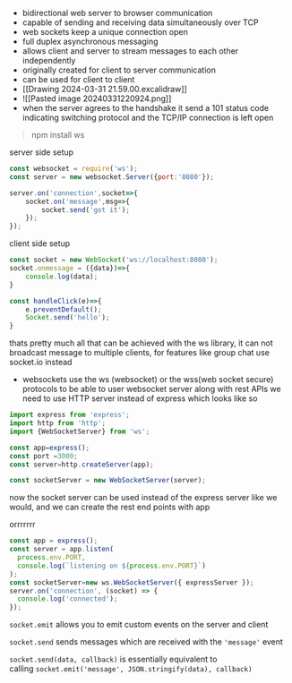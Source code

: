 - bidirectional web server to browser communication
- capable of sending and receiving data simultaneously over TCP
- web sockets keep a unique connection open
- full duplex asynchronous messaging
- allows client and server to stream messages to each other independently
- originally created for client to server communication
- can be used for client to client
- [[Drawing 2024-03-31 21.59.00.excalidraw]]
- ![[Pasted image 20240331220924.png]]
- when the server agrees to the handshake it send a 101 status code indicating switching protocol and the TCP/IP connection is left open

> npm install ws

server side setup
```js
const websocket = require('ws');
const server = new websocket.Server({port:'8080'});

server.on('connection',socket=>{
	socket.on('message',msg=>{
		socket.send('got it');
	});
});
```

client side setup
```js
const socket = new WebSocket('ws://localhost:8080');
socket.onmessage = ({data})=>{
	console.log(data);
}

const handleClick(e)=>{
	e.preventDefault();
	Socket.send('hello');
}
```

thats pretty much all that can be achieved with the ws library, it can not broadcast message to multiple clients, for features like group chat use socket.io instead
- websockets use the ws (websocket) or the wss(web socket secure) protocols
to be able to user websocket server along with rest APIs we need to use HTTP server instead of express which looks like so
```js
import express from 'express';
import http from 'http';
import {WebSocketServer} from 'ws';

const app=express();
const port =3000;
const server=http.createServer(app);

const socketServer = new WebSocketServer(server);
```
now the socket server can be used instead of the express server like we would, and we can create the rest end points with app

orrrrrrr
```js
const app = express();
const server = app.listen(  
  process.env.PORT,  
  console.log(`listening on ${process.env.PORT}`)  
);
const socketServer=new ws.WebSocketServer({ expressServer });
server.on('connection', (socket) => {  
  console.log('connected');  
});
```



`socket.emit` allows you to emit custom events on the server and client

`socket.send` sends messages which are received with the `'message'` event

`socket.send(data, callback)` is essentially equivalent to calling `socket.emit('message', JSON.stringify(data), callback)`